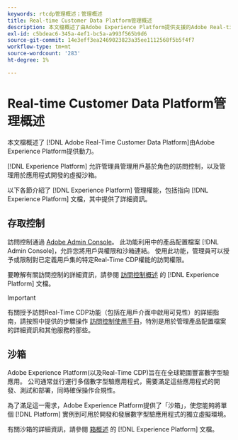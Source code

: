 ```yaml
---
keywords: rtcdp管理概述；管理概述
title: Real-time Customer Data Platform管理概述
description: 本文檔概述了由Adobe Experience Platform提供支援的Adobe Real-time Customer Data Platform的管理能力。
exl-id: c5bdeac6-345a-4ef1-bc5a-a993f565b9d6
source-git-commit: 14e3eff3ea2469023823a35ee1112568f5b5f4f7
workflow-type: tm+mt
source-wordcount: '283'
ht-degree: 1%

---
```


# Real-time Customer Data Platform管理概述

本文檔概述了 [!DNL Adobe Real-Time Customer Data Platform]由Adobe Experience Platform提供動力。

[!DNL Experience Platform] 允許管理員管理用戶基於角色的訪問控制，以及管理用於應用程式開發的虛擬沙箱。

以下各節介紹了 [!DNL Experience Platform] 管理權能，包括指向 [!DNL Experience Platform] 文檔，其中提供了詳細資訊。

## 存取控制

訪問控制通過 [Adobe Admin Console](https://adminconsole.adobe.com)。 此功能利用中的產品配置檔案 [!DNL Admin Console]，允許您將用戶與權限和沙箱連結。 使用此功能，管理員可以授予或限制對已定義用戶集的特定Real-Time CDP權能的訪問權限。

要瞭解有關訪問控制的詳細資訊，請參閱 [訪問控制概述](../../access-control/home.md) 的 [!DNL Experience Platform] 文檔。

>[!IMPORTANT]
>
>有關授予訪問Real-Time CDP功能（包括在用戶介面中啟用可見性）的詳細指南，請按照中提供的步驟操作 [訪問控制使用手冊](../../access-control/ui/overview.md)，特別是用於管理產品配置檔案的詳細資訊和其他服務的那些。

## 沙箱

Adobe Experience Platform(以及Real-Time CDP)旨在在全球範圍豐富數字型驗應用。 公司通常並行運行多個數字型驗應用程式，需要滿足這些應用程式的開發、測試和部署，同時確保操作合規性。

為了滿足這一需求，Adobe Experience Platform提供了「沙箱」，使您能夠將單個 [!DNL Platform] 實例到可用於開發和發展數字型驗應用程式的獨立虛擬環境。

有關沙箱的詳細資訊，請參閱 [箱概述](../../sandboxes/home.md) 的 [!DNL Experience Platform] 文檔。
